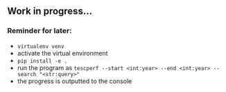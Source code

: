 ## Work in progress...

### Reminder for later:
- `virtualenv venv`
- activate the virtual environment
- `pip install -e .`
- run the program as `tescperf --start <int:year> --end <int:year> --search "<str:query>"`
- the progress is outputted to the console
